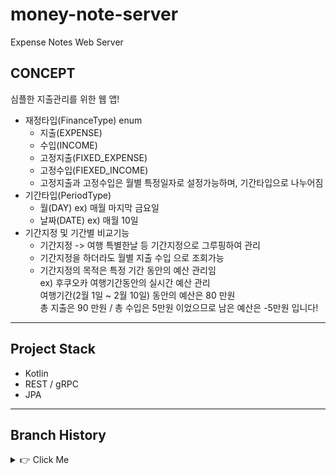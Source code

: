 # money-note-server
Expense Notes Web Server

## CONCEPT
심플한 지출관리를 위한 웹 앱!
- 재정타입(FinanceType) enum
  - 지출(EXPENSE)
  - 수입(INCOME)
  - 고정지출(FIXED_EXPENSE)
  - 고정수입(FIEXED_INCOME)
  - 고정지출과 고정수입은 월별 특정일자로 설정가능하며, 기간타입으로 나누어짐
- 기간타입(PeriodType)
  - 월(DAY) ex) 매월 마지막 금요일
  - 날짜(DATE) ex) 매월 10일
- 기간지정 및 기간별 비교기능
  - 기간지정 -> 여행 특별한날 등 기간지정으로 그루핑하여 관리
  - 기간지정을 하더라도 월별 지출 수입 으로 조회가능
  - 기간지정의 목적은 특정 기간 동안의 예산 관리임  
  ex) 후쿠오카 여행기간동안의 실시간 예산 관리  
  여행기간(2월 1일 ~ 2월 10일) 동안의 예산은 80 만원  
  총 지출은 90 만원 / 총 수입은 5만원 이었으므로 남은 예산은 -5만원 입니다!  

---

## Project Stack
- Kotlin
- REST / gRPC
- JPA

---
## Branch History
<details> 
    <summary> 👉 Click Me </summary>

#### initial commit

</details>
